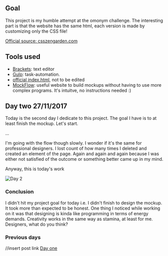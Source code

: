 ## Goal
This project is my humble attempt at the omonym challenge. The interesting part is that the website has the same html, each version is made by customizing only the CSS file! 

[Official source: csszengarden.com](http://www.csszengarden.com)

## Tools used 
* [Brackets](http://brackets.io): text editor
* [Gulp](https://gulpjs.com): task-automation. 
* [official index.html](http://www.csszengarden.com), not to be edited
* [MockFlow](): useful website to build mockups without having to use more complex programs. It's intuitve, no instructions needed :)

## Day two 27/11/2017
Today is the second day I dedicate to this project. The goal I have is to at least finish the mockup. Let's start.

...

I'm going with the flow though slowly. I wonder if it's the same for professional designers. I lost count of how many times I deleted and created an element of the page. Again and again and again because I was either not satisfied of the outcome or something better came up in my mind. 

Anyway, this is today's work

![Day 2](day2.png?raw=true)


### Conclusion
I didn't hit my project goal for today i.e. I didn't finish to design the mockup. It took more than expected to be honest. One thing I noticed while working on it was that designing is kinda like programming in terms of energy demands. Creativity works in the same way as stamina, at least for me.
Designers, what do you think? 


### Previous days 
//insert post link
[Day one](https://discussions.udacity.com/t/css-zen-garden-day-one-26-11-2017/465013)
